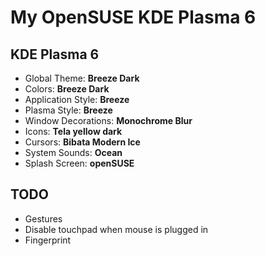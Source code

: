 # My OpenSUSE KDE Plasma 6

## KDE Plasma 6

- Global Theme: **Breeze Dark**
- Colors: **Breeze Dark**
- Application Style: **Breeze**
- Plasma Style: **Breeze**
- Window Decorations: **Monochrome Blur**
- Icons: **Tela yellow dark**
- Cursors: **Bibata Modern Ice**
- System Sounds: **Ocean**
- Splash Screen: **openSUSE**

## TODO

- Gestures
- Disable touchpad when mouse is plugged in
- Fingerprint